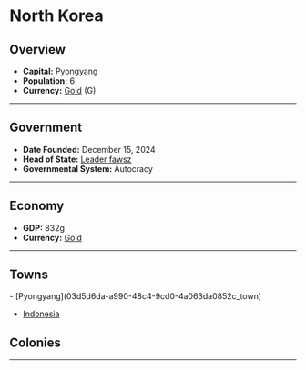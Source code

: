 <!--UNDEDITED FILE, remove this entire line if this file has been edited!-->
# <!--NAME-->North Korea<!--NAME-->

## Overview

- **Capital:** <!--CAPITAL_LINK-->[Pyongyang](03d5d6da-a990-48c4-9cd0-4a063da0852c_town)<!--CAPITAL_LINK-->
- **Population:** <!--POPULATION-->6<!--POPULATION-->
- **Currency:** <!--CURRENCY_LINK-->[Gold](Gold_currency)<!--CURRENCY_LINK--> (<!--CURRENCY_ABV-->G<!--CURRENCY_ABV-->)

---

## Government

- **Date Founded:** <!--FOUNDED-->December 15, 2024<!--FOUNDED-->
- **Head of State:** <!--LEADER_TITLE_LINK-->[Leader fawsz](fawsz_user)<!--LEADER_TITLE_LINK-->
- **Governmental System:** <!--GOVERNMENT-->Autocracy<!--GOVERNMENT-->

---

## Economy

- **GDP:** <!--GDP-->832g<!--GDP-->
- **Currency:** <!--CURRENCY_LINK-->[Gold](Gold_currency)<!--CURRENCY_LINK-->

---

## Towns

<!--TOWNS-->- [Pyongyang](03d5d6da-a990-48c4-9cd0-4a063da0852c_town)
- [Indonesia](77a27562-a406-491d-866c-7db9afd6a95d_town)<!--TOWNS-->

## Colonies

<!--COLONIES--><!--COLONIES-->

---